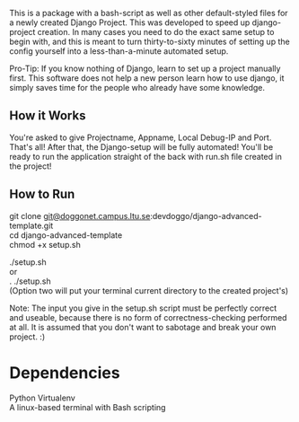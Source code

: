 This is a package with a bash-script as well as other default-styled files for a newly created Django Project. 
This was developed to speed up django-project creation. In many cases you need to do the exact same setup to begin with,
and this is meant to turn thirty-to-sixty minutes of setting up the config yourself into a less-than-a-minute automated setup.

Pro-Tip: If you know nothing of Django, learn to set up a project manually first. This software does not help a new person learn how to use django, 
it simply saves time for the people who already have some knowledge.

## How it Works
You're asked to give Projectname, Appname, Local Debug-IP and Port. That's all!
After that, the Django-setup will be fully automated! You'll be ready to run the application straight of the back with run.sh file created in the project!

## How to Run

git clone git@doggonet.campus.ltu.se:devdoggo/django-advanced-template.git<br />
cd django-advanced-template<br />
chmod +x setup.sh<br />

./setup.sh <br />
or <br />
. ./setup.sh<br />
(Option two will put your terminal current directory to the created project's)

Note: The input you give in the setup.sh script must be perfectly correct and useable, 
because there is no form of correctness-checking performed at all.
It is assumed that you don't want to sabotage and break your own project. :)

# Dependencies
Python Virtualenv<br />
A linux-based terminal with Bash scripting
